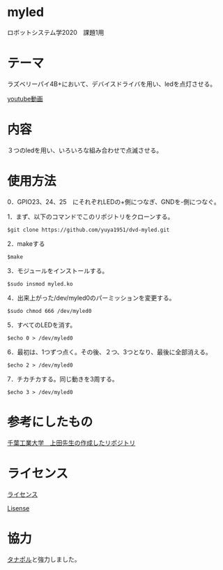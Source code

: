 # myled
ロボットシステム学2020　課題1用


# テーマ
ラズベリーパイ4B+において、デバイスドライバを用い、ledを点灯させる。

[youtube動画](https://www.youtube.com/watch?v=uexH9YN6MUI&feature=youtu.be)

# 内容
３つのledを用い、いろいろな組み合わせで点滅させる。

# 使用方法
0．GPIO23、24、25　にそれぞれLEDの+側につなぎ、GNDを-側につなぐ。

1．まず、以下のコマンドでこのリポジトリをクローンする。

    $git clone https://github.com/yuya1951/dvd-myled.git
    
2．makeする

    $make
    
3．モジュールをインストールする。

    $sudo insmod myled.ko
    
4．出来上がった/dev/myled0のパーミッションを変更する。

    $sudo chmod 666 /dev/myled0
   
5．すべてのLEDを消す。

    $echo 0 > /dev/myled0
   
6．最初は、1つずつ点く。その後、２つ、3つとなり、最後に全部消える。

    $echo 2 > /dev/myled0
    
7．チカチカする。同じ動きを3周する。

    $echo 3 > /dev/myled0
    
 
# 参考にしたもの
[千葉工業大学　上田先生の作成したリポジトリ](https://github.com/ryuichiueda/robosys_device_drivers)

# ライセンス
[ライセンス](https://github.com/yuya1951/dvd-myled/blob/main/COPYING)

[Lisense](https://github.com/yuya1951/dvd-myled/blob/main/COPYING)

# 協力
[タナポル](https://github.com/TanapolHongsuwan/LED-RaspPi-DeviceDrivers)と強力しました。
